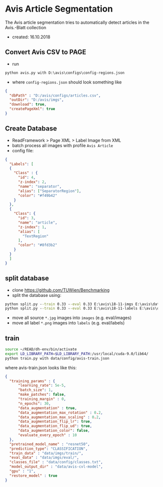 # Avis Article Segmentation
The Avis article segmentation tries to automatically detect articles in the Avis.-Blatt collection

- created: 16.10.2018

## Convert Avis CSV to PAGE
- run
```cmd
python avis.py with D:\avis\configs\config-regions.json
```
- where `config-regions.json` should look something like

```json
{
  "dbPath" : "D:/avis/configs/articles.csv",
  "outDir": "D:/avis/imgs",
  "download": true,
  "createPageXml": true
}
```

## Create Database

- ReadFramework > Page XML > Label Image from XML
- batch process all images with profile `Avis Article`
- config file:

```json
{
  "Labels": [
  {
    "Class" : {
      "id": 4,
      "z-index": 2,
      "name": "separator",
      "alias": ["SeparatorRegion"],
      "color": "#f49b42"
    }
  },
  {
    "Class": {
      "id": 3,
      "name": "article",
      "z-index": 1,
      "alias": [
        "TextRegion"
      ],
      "color": "#8fd3b2"
    }
  }
  ]
}
```

## split database
- clone https://github.com/TUWien/Benchmarking
- split the database using:
```cmd
python split.py --train 0.33 --eval 0.33 E:\avis\18-11-imgs E:\avis\database
python split.py --train 0.33 --eval 0.33 E:\avis\18-11-labels E:\avis\database
```
- move all source `*.jpg` images into `images` (e.g. eval/images)
- move all label `*.png` images into `labels` (e.g. eval/labels)

## train
```bash
source ~/READ/dh-env/bin/activate
export LD_LIBRARY_PATH=$LD_LIBRARY_PATH:/usr/local/cuda-9.0/lib64/
python train.py with data/config/avis-train.json
```
where avis-train.json looks like this:
```json
{
  "training_params" : {
      "learning_rate": 5e-5,
      "batch_size": 1,
      "make_patches": false,
      "training_margin" : 0,
      "n_epochs": 30,
      "data_augmentation" : true,
      "data_augmentation_max_rotation" : 0.2,
      "data_augmentation_max_scaling" : 0.2,
      "data_augmentation_flip_lr": true,
      "data_augmentation_flip_ud": true,
      "data_augmentation_color": false,
      "evaluate_every_epoch" : 10
  },
  "pretrained_model_name" : "resnet50",
  "prediction_type": "CLASSIFICATION",
  "train_data" : "data/imgs/train/",
  "eval_data" : "data/imgs/eval/",
  "classes_file" : "data/config/classes.txt",
  "model_output_dir" : "data/avis-cvl-model",
  "gpu" : "1",
  "restore_model" : true
}
```